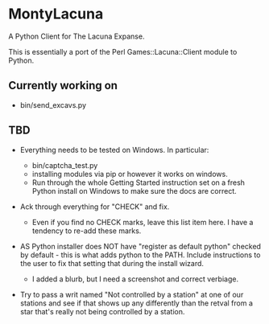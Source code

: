 MontyLacuna
===========

A Python Client for The Lacuna Expanse.

This is essentially a port of the Perl Games::Lacuna::Client module to Python.  

## Currently working on 
- bin/send_excavs.py

## TBD
- Everything needs to be tested on Windows.  In particular:
  - bin/captcha_test.py
  - installing modules via pip or however it works on windows.
  - Run through the whole Getting Started instruction set on a fresh Python install on 
    Windows to make sure the docs are correct.

- Ack through everything for "CHECK" and fix.
  - Even if you find no CHECK marks, leave this list item here.  I have a tendency to 
    re-add these marks.

- AS Python installer does NOT have "register as default python" checked by default - this 
  is what adds python to the PATH.  Include instructions to the user to fix that setting 
  that during the install wizard.
  - I added a blurb, but I need a screenshot and correct verbiage.

- Try to pass a writ named "Not controlled by a station" at one of our stations and see if 
  that shows up any differently than the retval from a star that's really not being 
  controlled by a station.


